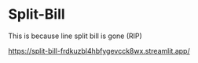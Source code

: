 # Split-Bill

This is because line split bill is gone (RIP)

https://split-bill-frdkuzbl4hbfygevcck8wx.streamlit.app/
